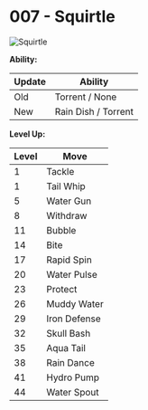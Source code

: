 # 007 - Squirtle
![][007]

**Ability:**

Update | Ability
---    | ---
Old    | Torrent / None
New    | Rain Dish / Torrent

**Level Up:**

Level | Move
---   | ---
  1   | Tackle
  1   | Tail Whip
  5   | Water Gun
  8   | Withdraw
 11   | Bubble
 14   | Bite
 17   | Rapid Spin
 20   | Water Pulse
 23   | Protect
 26   | Muddy Water
 29   | Iron Defense
 32   | Skull Bash
 35   | Aqua Tail
 38   | Rain Dance
 41   | Hydro Pump
 44   | Water Spout



[007]: https://raw.githubusercontent.com/PokeAPI/sprites/master/sprites/pokemon/7.png "Squirtle"
